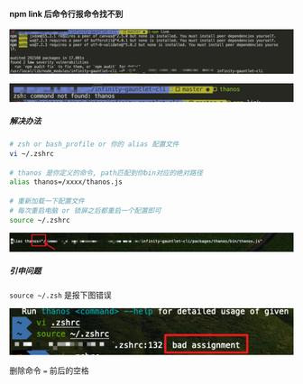 #### npm link 后命令行报命令找不到

![npm-link.png](./images/npm-link.png)

![command-not-found.png](./images/command-not-found.png)

##### 解决办法

```sh
# zsh or bash_profile or 你的 alias 配置文件
vi ~/.zshrc

# thanos 是你定义的命令, path匹配到你bin对应的绝对路径
alias thanos=/xxxx/thanos.js

# 重新加载一下配置文件
# 每次重启电脑 or 锁屏之后都重启一个配置即可
source ~/.zshrc
```

![alias.png](./images/alias.png)

##### 引申问题

`source ~/.zsh` 是报下图错误

![bad-assignment.png](./images/bad-assignment.png)

删除命令 `=` 前后的空格


